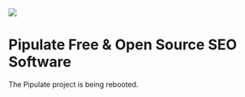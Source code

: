 <img src="https://raw.githubusercontent.com/miklevin/pipulate/main/pipulate.svg" />

# Pipulate Free & Open Source SEO Software

The Pipulate project is being rebooted.
